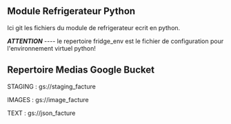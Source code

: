 ## Module Refrigerateur Python
Ici git les fichiers du module de refrigerateur ecrit en python.

***ATTENTION*** ---- le repertoire fridge_env est le fichier de configuration pour l'environnement virtuel python!


## Repertoire Medias Google Bucket

STAGING : gs://staging_facture

IMAGES : gs://image_facture

TEXT : gs://json_facture
